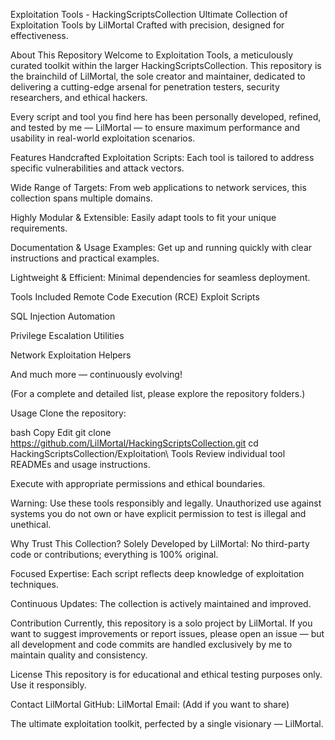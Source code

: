Exploitation Tools - HackingScriptsCollection
Ultimate Collection of Exploitation Tools by LilMortal
Crafted with precision, designed for effectiveness.

About This Repository
Welcome to Exploitation Tools, a meticulously curated toolkit within the larger HackingScriptsCollection. This repository is the brainchild of LilMortal, the sole creator and maintainer, dedicated to delivering a cutting-edge arsenal for penetration testers, security researchers, and ethical hackers.

Every script and tool you find here has been personally developed, refined, and tested by me — LilMortal — to ensure maximum performance and usability in real-world exploitation scenarios.

Features
Handcrafted Exploitation Scripts: Each tool is tailored to address specific vulnerabilities and attack vectors.

Wide Range of Targets: From web applications to network services, this collection spans multiple domains.

Highly Modular & Extensible: Easily adapt tools to fit your unique requirements.

Documentation & Usage Examples: Get up and running quickly with clear instructions and practical examples.

Lightweight & Efficient: Minimal dependencies for seamless deployment.

Tools Included
Remote Code Execution (RCE) Exploit Scripts

SQL Injection Automation

Privilege Escalation Utilities

Network Exploitation Helpers

And much more — continuously evolving!

(For a complete and detailed list, please explore the repository folders.)

Usage
Clone the repository:

bash
Copy
Edit
git clone https://github.com/LilMortal/HackingScriptsCollection.git
cd HackingScriptsCollection/Exploitation\ Tools
Review individual tool READMEs and usage instructions.

Execute with appropriate permissions and ethical boundaries.

Warning: Use these tools responsibly and legally. Unauthorized use against systems you do not own or have explicit permission to test is illegal and unethical.

Why Trust This Collection?
Solely Developed by LilMortal: No third-party code or contributions; everything is 100% original.

Focused Expertise: Each script reflects deep knowledge of exploitation techniques.

Continuous Updates: The collection is actively maintained and improved.

Contribution
Currently, this repository is a solo project by LilMortal. If you want to suggest improvements or report issues, please open an issue — but all development and code commits are handled exclusively by me to maintain quality and consistency.

License
This repository is for educational and ethical testing purposes only. Use it responsibly.

Contact
LilMortal
GitHub: LilMortal
Email: (Add if you want to share)

The ultimate exploitation toolkit, perfected by a single visionary — LilMortal.
